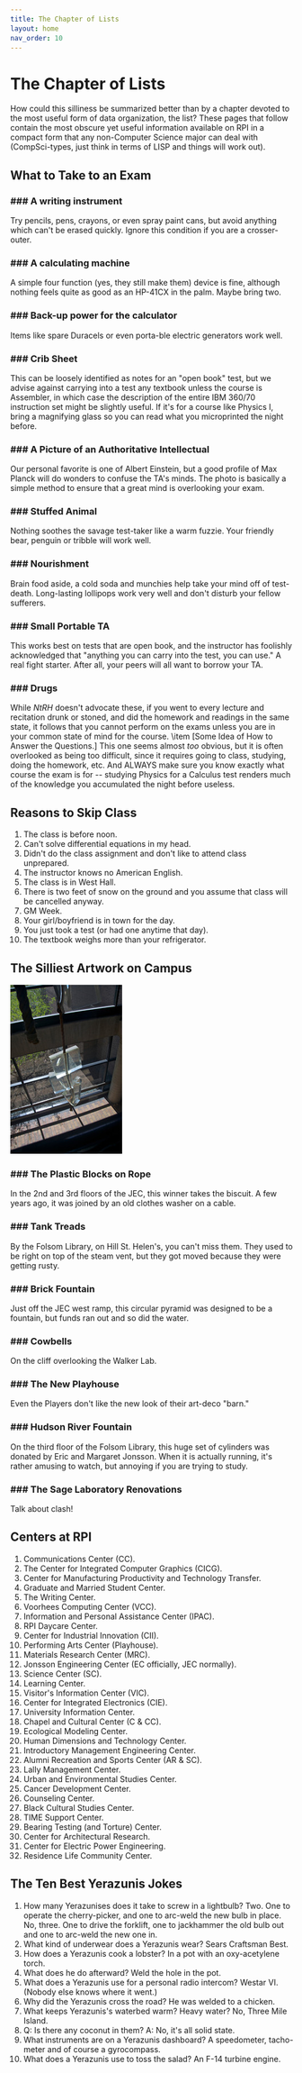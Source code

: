 ```yaml
---
title: The Chapter of Lists
layout: home
nav_order: 10
---
```


# The Chapter of Lists

How could this silliness be summarized better than by a chapter devoted to the most useful form of data organization, the list? These pages that follow contain the most obscure yet useful information available on RPI in a compact form that any non-Computer Science major can deal with (CompSci-types, just think in terms of LISP and things will work out).

## What to Take to an Exam

### ### A writing instrument

Try pencils, pens, crayons, or even spray paint cans, but avoid anything which can't be erased quickly. Ignore this condition if you are a crosser-outer.

### ### A calculating machine

A simple four function (yes, they still make them) device is fine, although nothing feels quite as good as an HP-41CX in the palm. Maybe bring two.

### ### Back-up power for the calculator

Items like spare Duracels or even porta-ble electric generators work well.

### ### Crib Sheet

This can be loosely identified as notes for an "open book" test, but we advise against carrying into a test any textbook unless the course is Assembler, in which case the description of the entire IBM 360/70 instruction set might be slightly useful. If it's for a course like Physics I, bring a magnifying glass so you can read what you microprinted the night before.

### ### A Picture of an Authoritative Intellectual

Our personal favorite is one of Albert Einstein, but a good profile of Max Planck will do wonders to confuse the TA's minds. The photo is basically a simple method to ensure that a great mind is overlooking your exam.

### ### Stuffed Animal

Nothing soothes the savage test-taker like a warm fuzzie. Your friendly bear, penguin or tribble will work well.

### ### Nourishment

Brain food aside, a cold soda and munchies help take your mind off of test-death. Long-lasting lollipops work very well and don't disturb your fellow sufferers.

### ### Small Portable TA

This works best on tests that are open book, and the instructor has foolishly acknowledged that "anything you can carry into the test, you can use." A real fight starter. After all, your peers will all want to borrow your TA.

### ### Drugs

While _NtRH_ doesn't advocate these, if you went to every lecture and recitation drunk or stoned, and did the homework and readings in the same state, it follows that you cannot perform on the exams unless you are in your common state of mind for the course. \\item \[Some Idea of How to Answer the Questions.\] This one seems almost _too_ obvious, but it is often overlooked as being too difficult, since it requires going to class, studying, doing the homework, etc. And ALWAYS make sure you know exactly what course the exam is for -- studying Physics for a Calculus test renders much of the knowledge you accumulated the night before useless.

## Reasons to Skip Class

1. The class is before noon.
2. Can't solve differential equations in my head.
3. Didn't do the class assignment and don't like to attend class unprepared.
4. The instructor knows no American English.
5. The class is in West Hall.
6. There is two feet of snow on the ground and you assume that class will be cancelled anyway.
7. GM Week.
8. Your girl/boyfriend is in town for the day.
9. You just took a test (or had one anytime that day).
10. The textbook weighs more than your refrigerator.

## The Silliest Artwork on Campus

![Plastic Blocks on Rope](images/10-plastic_blocks.jpg)

### ### The Plastic Blocks on Rope

In the 2nd and 3rd floors of the JEC, this winner takes the biscuit. A few years ago, it was joined by an old clothes washer on a cable.

### ### Tank Treads

By the Folsom Library, on Hill St. Helen's, you can't miss them. They used to be right on top of the steam vent, but they got moved because they were getting rusty.

### ### Brick Fountain

Just off the JEC west ramp, this circular pyramid was designed to be a fountain, but funds ran out and so did the water.

### ### Cowbells

On the cliff overlooking the Walker Lab.

### ### The New Playhouse

Even the Players don't like the new look of their art-deco "barn."

### ### Hudson River Fountain

On the third floor of the Folsom Library, this huge set of cylinders was donated by Eric and Margaret Jonsson. When it is actually running, it's rather amusing to watch, but annoying if you are trying to study.

### ### The Sage Laboratory Renovations

Talk about clash!

## Centers at RPI

1. Communications Center (CC).
2. The Center for Integrated Computer Graphics (CICG).
3. Center for Manufacturing Productivity and Technology Transfer.
4. Graduate and Married Student Center.
5. The Writing Center.
6. Voorhees Computing Center (VCC).
7. Information and Personal Assistance Center (IPAC).
8. RPI Daycare Center.
9. Center for Industrial Innovation (CII).
10. Performing Arts Center (Playhouse).
11. Materials Research Center (MRC).
12. Jonsson Engineering Center (EC officially, JEC normally).
13. Science Center (SC).
14. Learning Center.
15. Visitor's Information Center (VIC).
16. Center for Integrated Electronics (CIE).
17. University Information Center.
18. Chapel and Cultural Center (C & CC).
19. Ecological Modeling Center.
20. Human Dimensions and Technology Center.
21. Introductory Management Engineering Center.
22. Alumni Recreation and Sports Center (AR & SC).
23. Lally Management Center.
24. Urban and Environmental Studies Center.
25. Cancer Development Center.
26. Counseling Center.
27. Black Cultural Studies Center.
28. TIME Support Center.
29. Bearing Testing (and Torture) Center.
30. Center for Architectural Research.
31. Center for Electric Power Engineering.
32. Residence Life Community Center.

## The Ten Best Yerazunis Jokes

1. How many Yerazunises does it take to screw in a lightbulb? Two. One to operate the cherry-picker, and one to arc-weld the new bulb in place. No, three. One to drive the forklift, one to jackhammer the old bulb out and one to arc-weld the new one in.
2. What kind of underwear does a Yerazunis wear? Sears Craftsman Best.
3. How does a Yerazunis cook a lobster? In a pot with an oxy-acetylene torch.
4. What does he do afterward? Weld the hole in the pot.
5. What does a Yerazunis use for a personal radio intercom? Westar VI. (Nobody else knows where it went.)
6. Why did the Yerazunis cross the road? He was welded to a chicken.
7. What keeps Yerazunis's waterbed warm? Heavy water? No, Three Mile Island.
8. Q: Is there any coconut in them? A: No, it's all solid state.
9. What instruments are on a Yerazunis dashboard? A speedometer, tacho-meter and of course a gyrocompass.
10. What does a Yerazunis use to toss the salad? An F-14 turbine engine.
